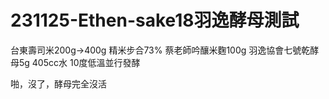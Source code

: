 # 231125-Ethen-sake18羽逸酵母測試

台東壽司米200g->400g 精米步合73% 蔡老師吟釀米麴100g 羽逸協會七號乾酵母5g 405cc水 10度低溫並行發酵

啪，沒了，酵母完全沒活
